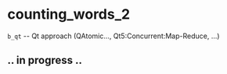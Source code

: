 # counting_words_2

```b_qt``` -- Qt approach (QAtomic..., Qt5:Concurrent:Map-Reduce, ...)


## .. in progress .. ##
